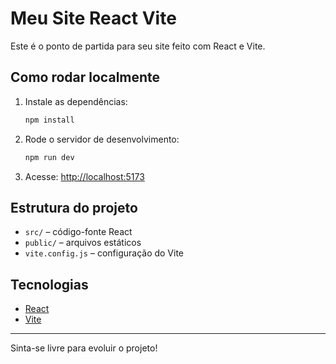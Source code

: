 # Meu Site React Vite

Este é o ponto de partida para seu site feito com React e Vite.

## Como rodar localmente

1. Instale as dependências:

   ```bash
   npm install
   ```

2. Rode o servidor de desenvolvimento:

   ```bash
   npm run dev
   ```

3. Acesse: [http://localhost:5173](http://localhost:5173)

## Estrutura do projeto

- `src/` – código-fonte React
- `public/` – arquivos estáticos
- `vite.config.js` – configuração do Vite

## Tecnologias

- [React](https://react.dev/)
- [Vite](https://vitejs.dev/)

---

Sinta-se livre para evoluir o projeto!
